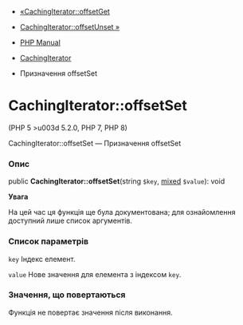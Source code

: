 - [«CachingIterator::offsetGet](cachingiterator.offsetget.md)
- [CachingIterator::offsetUnset »](cachingiterator.offsetunset.md)

- [PHP Manual](index.md)
- [CachingIterator](class.cachingiterator.md)
- Призначення offsetSet

# CachingIterator::offsetSet

(PHP 5 \>u003d 5.2.0, PHP 7, PHP 8)

CachingIterator::offsetSet — Призначення offsetSet

### Опис

public **CachingIterator::offsetSet**(string `$key`,
[mixed](language.types.declarations.md#language.types.declarations.mixed)
`$value`): void

**Увага**

На цей час ця функція ще була документована; для
ознайомлення доступний лише список аргументів.

### Список параметрів

`key`
Індекс елемент.

`value`
Нове значення для елемента з індексом `key`.

### Значення, що повертаються

Функція не повертає значення після виконання.

